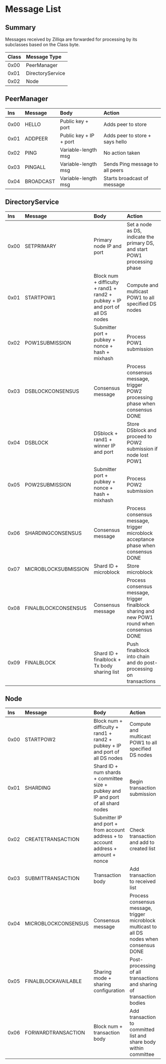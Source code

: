 # Message List

## Summary

Messages received by Zilliqa are forwarded for processing by its subclasses based on the Class byte.

| Class | Message Type     |
|:----- |:-----------------|
| 0x00  | PeerManager      |
| 0x01  | DirectoryService |
| 0x02  | Node             |

## PeerManager

| Ins   | Message   | Body                   | Action                          |
|:----- |:----------|:-----------------------|:--------------------------------|
| 0x00  | HELLO     | Public key + port      | Adds peer to store              |
| 0x01  | ADDPEER   | Public key + IP + port | Adds peer to store + says hello |
| 0x02  | PING      | Variable-length msg    | No action taken                 |
| 0x03  | PINGALL   | Variable-length msg    | Sends Ping message to all peers |
| 0x04  | BROADCAST | Variable-length msg    | Starts broadcast of message     |

## DirectoryService

| Ins  | Message              | Body                      | Action                           |
|:-----|:---------------------|:--------------------------|:---------------------------------|
| 0x00 | SETPRIMARY           | Primary node IP and port  | Set a node as DS, indicate the primary DS, and start POW1 processing phase |
| 0x01 | STARTPOW1            | Block num + difficulty + rand1 + rand2 + pubkey + IP and port of all DS nodes | Compute and multicast POW1 to all specified DS nodes |
| 0x02 | POW1SUBMISSION       | Submitter port + pubkey + nonce + hash + mixhash | Process POW1 submission |
| 0x03 | DSBLOCKCONSENSUS     | Consensus message         | Process consensus message, trigger POW2 processing phase when consensus DONE |
| 0x04 | DSBLOCK              | DSblock + rand1 + winner IP and port | Store DSblock and proceed to POW2 submission if node lost POW1 |
| 0x05 | POW2SUBMISSION       | Submitter port + pubkey + nonce + hash + mixhash | Process POW2 submission |
| 0x06 | SHARDINGCONSENSUS    | Consensus message         | Process consensus message, trigger microblock acceptance phase when consensus DONE |
| 0x07 | MICROBLOCKSUBMISSION | Shard ID + microblock     | Store microblock |
| 0x08 | FINALBLOCKCONSENSUS  | Consensus message         | Process consensus message, trigger finalblock sharing and new POW1 round when consensus DONE |
| 0x09 | FINALBLOCK           | Shard ID + finalblock + Tx body sharing list | Push finalblock into chain and do post-processing on transactions |

## Node

| Ins  | Message             | Body                      | Action                           |
|:-----|:--------------------|:--------------------------|:---------------------------------|
| 0x00 | STARTPOW2           | Block num + difficulty + rand1 + rand2 + pubkey + IP and port of all DS nodes | Compute and multicast POW1 to all specified DS nodes |
| 0x01 | SHARDING            | Shard ID + num shards + committee size + pubkey and IP and port of all shard nodes | Begin transaction submission |
| 0x02 | CREATETRANSACTION   | Submitter IP and port + from account address + to account address + amount + nonce | Check transaction and add to created list |
| 0x03 | SUBMITTRANSACTION   | Transaction body | Add transaction to received list |
| 0x04 | MICROBLOCKCONSENSUS | Consensus message | Process consensus message, trigger microblock multicast to all DS nodes when consensus DONE |
| 0x05 | FINALBLOCKAVAILABLE | Sharing mode + sharing configuration | Post-processing of all transactions and sharing of transaction bodies |
| 0x06 | FORWARDTRANSACTION  | Block num + transaction body | Add transaction to committed list and share body within committee |
